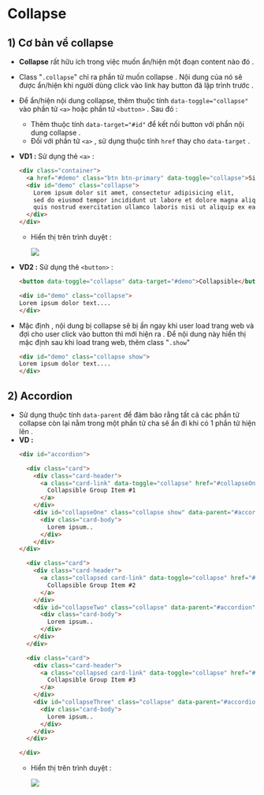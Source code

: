 # Collapse
## **1) Cơ bản về collapse**
- **Collapse** rất hữu ích trong việc muốn ẩn/hiện một đoạn content nào đó .
- Class "`.collapse`" chỉ ra phần tử muốn collapse . Nội dung của nó sẽ được ẩn/hiện khi người dùng click vào link hay button đã lập trình trước .
- Để ẩn/hiện nội dung collapse, thêm thuộc tính `data-toggle="collapse"` vào phần tử `<a>` hoặc phần tử `<button>` . Sau đó :
    - Thêm thuộc tính `data-target="#id"` để kết nối button với phần nội dung collapse .
    - Đối với phần tử `<a>` , sử dụng thuộc tính `href` thay cho `data-target` .
- **VD1 :** Sử dụng thẻ `<a>` :
    ```html
    <div class="container">
      <a href="#demo" class="btn btn-primary" data-toggle="collapse">Simple collapsible</a>
      <div id="demo" class="collapse">
        Lorem ipsum dolor sit amet, consectetur adipisicing elit,
        sed do eiusmod tempor incididunt ut labore et dolore magna aliqua. Ut enim ad minim veniam,
        quis nostrud exercitation ullamco laboris nisi ut aliquip ex ea commodo consequat.
      </div>
    </div>
    ```
    - Hiển thị trên trình duyệt :

        <img src=https://i.imgur.com/BjVNXm2.png>

- **VD2 :** Sử dụng thẻ `<button>` :
    ```html
    <button data-toggle="collapse" data-target="#demo">Collapsible</button>

    <div id="demo" class="collapse">
    Lorem ipsum dolor text....
    </div>
    ```
- Mặc định , nội dung bị collapse sẽ bị ẩn ngay khi user load trang web và đợi cho user click vào button thì mới hiện ra . Để nội dung này hiển thị mặc định sau khi load trang web, thêm class "`.show`"
    ```html
    <div id="demo" class="collapse show">
    Lorem ipsum dolor text....
    </div>
    ```
## **2) Accordion**
- Sử dụng thuộc tính `data-parent` để đảm bảo rằng tất cả các phần tử collapse còn lại nằm trong một phần tử cha sẽ ẩn đi khi có 1 phần tử hiện lên .
- **VD :**
    ```html
    <div id="accordion">

      <div class="card">
        <div class="card-header">
          <a class="card-link" data-toggle="collapse" href="#collapseOne">
            Collapsible Group Item #1
          </a>
        </div>
        <div id="collapseOne" class="collapse show" data-parent="#accordion">
          <div class="card-body">
            Lorem ipsum..
          </div>
        </div>
    </div>

      <div class="card">
        <div class="card-header">
          <a class="collapsed card-link" data-toggle="collapse" href="#collapseTwo">
            Collapsible Group Item #2
          </a>
        </div>
        <div id="collapseTwo" class="collapse" data-parent="#accordion">
          <div class="card-body">
            Lorem ipsum..
          </div>
        </div>
      </div>

      <div class="card">
        <div class="card-header">
          <a class="collapsed card-link" data-toggle="collapse" href="#collapseThree">
            Collapsible Group Item #3
          </a>
        </div>
        <div id="collapseThree" class="collapse" data-parent="#accordion">
          <div class="card-body">
            Lorem ipsum..
          </div>
        </div>
      </div>

    </div>
    ```
    - Hiển thị trên trình duyệt :

        <img src=https://i.imgur.com/XlnzGDe.png>